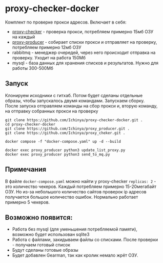 # proxy-checker-docker

Комплект по проверке прокси адресов. Включает в себя:

* [proxy-checker](https://github.com/Ichinya/proxy_cheker) - проверка прокси, потребляем примерно 15мб ОЗУ на каждый
* [proxy-producer](https://github.com/Ichinya/proxy_producer) - собирает списки прокси и отправляет на проверку, потребляем примерно 12мб ОЗУ
* rabbitmq - менеджер очередей, через него происходит отправка на проверку. Уходит на работа 150Мб
* mysql - база данных для хранения списков и результатов. Нужно для работы 300-500Мб

## Запуск

Клонируем исходники с гитхаб. Потом будет сделаны отдельные образы, чтобы запускалось двумя командами.
Запускаем сборку.
После запуска отправляем команды на сбор прокси и, вторую команду, на отправку собранных прокси на проверку

```shell
git clone https://github.com/Ichinya/proxy-checker-docker.git .
cd proxy-checker-docker
git clone https://github.com/Ichinya/proxy_producer.git .
git clone https://github.com/Ichinya/proxy_cheker.git .

docker compose -f "docker-compose.yaml" up -d --build 

docker exec proxy_producer python3 update_list_proxy.py
docker exec proxy_producer python3 send_to_mq.py
```

## Примечания
В файле `docker-compose.yaml` можно найти у proxy-checker `replicas: 2` - это количество чекеров. Каждый потребляем примерно 15-20мегабайт ОЗУ. Но из-за небольшого количество сайтов проверок ip адресов получается большое количество ошибок. Нормально работает примерно 5 чекеров.

## Возможно появится:
* Работа без mysql (для уменьшения потребляемой памяти), возможно будет использован sqlite3
* Работа с файлами, закидываем файлы со списками. После проверки - получаем готовый список
* Будут сделаны готовые образы
* Будет добавлен Gearman, так как кролик немало жрёт ОЗУ.